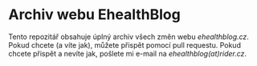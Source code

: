 # Archiv webu EhealthBlog

Tento repozitář obsahuje úplný archiv všech změn webu *ehealthblog.cz*. Pokud chcete (a víte jak), můžete přispět pomocí pull requestu. Pokud chcete přispět a nevíte jak, pošlete mi e-mail na *ehealthblog(at)rider.cz*.